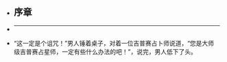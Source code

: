 - ## 序章
-
  -------------------------------------------------------------------------------------------------
- “这一定是个诅咒！”男人锤着桌子，对着一位吉普赛占卜师说道，“您是大师级吉普赛占星师，一定有些什么办法的吧！”，说完，男人低下了头。